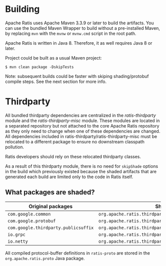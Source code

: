 <!--
  Licensed under the Apache License, Version 2.0 (the "License");
  you may not use this file except in compliance with the License.
  You may obtain a copy of the License at

   http://www.apache.org/licenses/LICENSE-2.0

  Unless required by applicable law or agreed to in writing, software
  distributed under the License is distributed on an "AS IS" BASIS,
  WITHOUT WARRANTIES OR CONDITIONS OF ANY KIND, either express or implied.
  See the License for the specific language governing permissions and
  limitations under the License. See accompanying LICENSE file.
-->

# Building

Apache Ratis uses Apache Maven 3.3.9 or later to build the artifacts.
You can use the bundled Maven Wrapper to build without a pre-installed Maven,
by replacing `mvn` with the `mvnw` or `mvnw.cmd` script in the root path.

Apache Ratis is written in Java 8.
Therefore, it as well requires Java 8 or later.

Project could be built as a usual Maven project:

```
$ mvn clean package -DskipTests
```

Note: subsequent builds could be faster with skiping shading/protobuf compile steps.
See the next section for more info.

# Thirdparty

All bundled thirdparty dependencies are centralized in the *ratis-thirdparty* module
and the *ratis-thirdparty-misc* module.
These modules are located in a separated repository
but not attached to the core Apache Ratis repository
as they only need to change when one of these dependencies are changed.
All dependencies included in ratis-thirdparty/ratis-thirdparty-misc
must be relocated to a different package to ensure no downstream classpath pollution.

Ratis developers should rely on these relocated thirdparty classes.

As a result of this thirdparty module, there is no need for `skipShade` options in the
build which previously existed because the shaded artifacts that are generated each
build are limited only to the code in Ratis itself.

## What packages are shaded?

| Original packages                   | Shaded packages                                                  |
| ------------------------------------|------------------------------------------------------------------|
| `com.google.common`                 | `org.apache.ratis.thirdparty.com.google.common`                  |
| `com.google.protobuf`               | `org.apache.ratis.thirdparty.com.google.protobuf`                |
| `com.google.thirdparty.publicsuffix`| `org.apache.ratis.thirdparty.com.google.thirdparty.publicsuffix` |
| `io.grpc`                           | `org.apache.ratis.thirdparty.io.grpc`                            |
| `io.netty`                          | `org.apache.ratis.thirdparty.io.netty`                           |

All compiled protocol-buffer definitions in `ratis-proto` are stored in the
`org.apache.ratis.proto` Java package.
